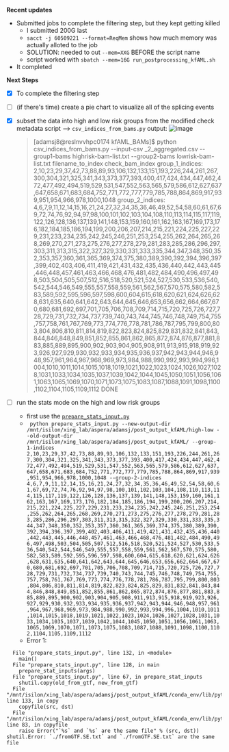 **Recent updates**
- Submitted jobs to complete the filtering step, but they kept getting killed 
  - I submitted 200G last 
  - ```sacct -j 60509221 --format=ReqMem``` shows how much memory was actually alloted to the job 
  - SOLUTION: needed to out ```--mem=XXG``` BEFORE the script name 
  - script worked with ```sbatch --mem=16G run_postprocessing_kfAML.sh```
- It completed 

**Next Steps**

- [x] To complete the filtering step
- [ ] (if there's time) create a pie chart to visualize all of the splicing events 
- [x] subset the data into high and low risk groups from the modified check metadata script --> ```csv_indices_from_bams.py```
    output: ![image](https://user-images.githubusercontent.com/54278292/184235326-76f62472-611a-4e24-a6a6-bebabf8f92e2.png)
    
  >  [adamsj8@reslnvvhpc0174 kfAML_BAMs]$ python csv_indices_from_bams.py --input-csv _2_aggregated.csv --group1-bams highrisk-bam-list.txt --group2-bams lowrisk-bam-list.txt 
filename_to_index
check_bam_index
group_1_indices: 2,10,23,29,37,42,73,88,89,93,106,132,133,151,193,226,244,261,267,300,304,321,325,341,343,373,377,393,400,417,424,434,447,462,472,477,492,494,519,529,531,547,552,563,565,579,586,612,627,637,647,658,671,683,684,752,771,772,777,779,785,788,864,869,917,939,951,954,966,978,1000,1048
group_2_indices: 4,6,7,9,11,12,14,15,16,21,24,27,32,34,35,36,46,49,52,54,58,60,61,67,69,72,74,76,92,94,97,98,100,101,102,103,104,108,110,113,114,115,117,119,122,126,128,136,137,139,141,148,153,159,160,161,162,163,167,169,173,176,182,184,185,186,194,199,200,206,207,214,215,221,224,225,227,229,231,233,234,235,242,245,246,251,253,254,255,262,264,265,268,269,270,271,273,275,276,277,278,279,281,283,285,286,296,297,303,311,313,315,322,327,329,330,331,333,335,344,347,348,350,352,353,357,360,361,365,369,374,375,380,389,390,392,394,396,397,399,402,403,406,411,419,421,431,432,435,436,440,442,443,445,446,448,457,461,463,466,468,476,481,482,484,490,496,497,498,503,504,505,507,512,516,518,520,521,524,527,530,533,536,540,542,544,546,549,555,557,558,559,561,562,567,570,575,580,582,583,589,592,595,596,597,598,600,604,615,618,620,621,624,626,628,631,635,640,641,642,643,644,645,646,653,656,662,664,667,670,680,681,692,697,701,705,706,708,709,714,715,720,725,726,727,728,729,731,732,734,737,739,740,743,744,745,746,748,749,754,755,757,758,761,767,769,773,774,776,778,781,786,787,795,799,800,803,804,806,810,811,814,819,822,823,824,825,829,831,832,841,843,844,846,848,849,851,852,855,861,862,865,872,874,876,877,881,883,885,889,895,900,902,903,904,905,908,911,913,915,918,919,923,926,927,929,930,932,933,934,935,936,937,942,943,944,946,948,957,961,964,967,968,969,973,984,988,990,992,993,994,996,1004,1010,1011,1014,1015,1018,1019,1021,1022,1023,1024,1026,1027,1028,1031,1033,1034,1035,1037,1039,1042,1044,1045,1050,1051,1056,1061,1063,1065,1069,1070,1071,1073,1075,1083,1087,1088,1091,1098,1100,1102,1104,1105,1109,1112
DONE


- [ ] run the stats mode on the high and low risk groups 
  - first use the [```prepare_stats_input.py```]()
  - ``` python prepare_stats_input.py --new-output-dir /mnt/isilon/xing_lab/aspera/adamsj/post_output_kfAML/high-low --old-output-dir /mnt/isilon/xing_lab/aspera/adamsj/post_output_kfAML/ --group-1-indices 2,10,23,29,37,42,73,88,89,93,106,132,133,151,193,226,244,261,267,300,304,321,325,341,343,373,377,393,400,417,424,434,447,462,472,477,492,494,519,529,531,547,552,563,565,579,586,612,627,637,647,658,671,683,684,752,771,772,777,779,785,788,864,869,917,939,951,954,966,978,1000,1048 --group-2-indices 4,6,7,9,11,12,14,15,16,21,24,27,32,34,35,36,46,49,52,54,58,60,61,67,69,72,74,76,92,94,97,98,100,101,102,103,104,108,110,113,114,115,117,119,122,126,128,136,137,139,141,148,153,159,160,161,162,163,167,169,173,176,182,184,185,186,194,199,200,206,207,214,215,221,224,225,227,229,231,233,234,235,242,245,246,251,253,254,255,262,264,265,268,269,270,271,273,275,276,277,278,279,281,283,285,286,296,297,303,311,313,315,322,327,329,330,331,333,335,344,347,348,350,352,353,357,360,361,365,369,374,375,380,389,390,392,394,396,397,399,402,403,406,411,419,421,431,432,435,436,440,442,443,445,446,448,457,461,463,466,468,476,481,482,484,490,496,497,498,503,504,505,507,512,516,518,520,521,524,527,530,533,536,540,542,544,546,549,555,557,558,559,561,562,567,570,575,580,582,583,589,592,595,596,597,598,600,604,615,618,620,621,624,626,628,631,635,640,641,642,643,644,645,646,653,656,662,664,667,670,680,681,692,697,701,705,706,708,709,714,715,720,725,726,727,728,729,731,732,734,737,739,740,743,744,745,746,748,749,754,755,757,758,761,767,769,773,774,776,778,781,786,787,795,799,800,803,804,806,810,811,814,819,822,823,824,825,829,831,832,841,843,844,846,848,849,851,852,855,861,862,865,872,874,876,877,881,883,885,889,895,900,902,903,904,905,908,911,913,915,918,919,923,926,927,929,930,932,933,934,935,936,937,942,943,944,946,948,957,961,964,967,968,969,973,984,988,990,992,993,994,996,1004,1010,1011,1014,1015,1018,1019,1021,1022,1023,1024,1026,1027,1028,1031,1033,1034,1035,1037,1039,1042,1044,1045,1050,1051,1056,1061,1063,1065,1069,1070,1071,1073,1075,1083,1087,1088,1091,1098,1100,1102,1104,1105,1109,1112```
  - Error 1: 
``` Traceback (most recent call last):
  File "prepare_stats_input.py", line 132, in <module>
    main()
  File "prepare_stats_input.py", line 128, in main
    prepare_stat_inputs(args)
  File "prepare_stats_input.py", line 67, in prepare_stat_inputs
    shutil.copy(old_from_gtf, new_from_gtf)
  File "/mnt/isilon/xing_lab/aspera/adamsj/post_output_kfAML/conda_env/lib/python2.7/shutil.py", line 133, in copy
    copyfile(src, dst)
  File "/mnt/isilon/xing_lab/aspera/adamsj/post_output_kfAML/conda_env/lib/python2.7/shutil.py", line 83, in copyfile
    raise Error("`%s` and `%s` are the same file" % (src, dst))
shutil.Error: `./fromGTF.SE.txt` and `./fromGTF.SE.txt` are the same file
```

